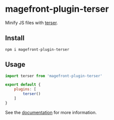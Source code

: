 # magefront-plugin-terser

Minify JS files with [terser](https://terser.org/).

## Install

    npm i magefront-plugin-terser

## Usage

```js
import terser from 'magefront-plugin-terser'

export default {
    plugins: [
        terser()
    ]
}
```

See the [documentation](https://ubermanu.github.io/magefront/#/plugins/terser) for more information.
